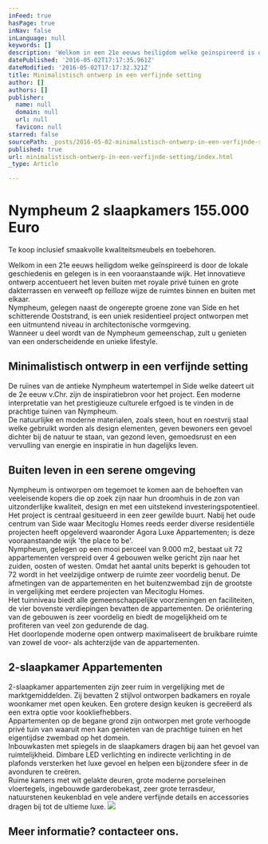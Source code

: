 ```yaml
---
inFeed: true
hasPage: true
inNav: false
inLanguage: null
keywords: []
description: 'Welkom in een 21e eeuws heiligdom welke geïnspireerd is door de lokale geschiedenis en gelegen is in een vooraanstaande wijk. Het innovatieve ontwerp accentueert het leven buiten met royale privé tuinen en grote dakterrassen en verweeft op feilloze wijze de ruimtes binnen en buiten met elkaar.Nympheum, gelegen naast de ongerepte groene zone van Side en het schitterende Ooststrand, is een uniek residentieel project ontworpen met een uitmuntend niveau in architectonische vormgeving.Wanneer u deel wordt van de Nympheum gemeenschap, zult u genieten van een onderscheidende en unieke lifestyle.'
datePublished: '2016-05-02T17:17:35.961Z'
dateModified: '2016-05-02T17:17:32.321Z'
title: Minimalistisch ontwerp in een verfijnde setting
author: []
authors: []
publisher:
  name: null
  domain: null
  url: null
  favicon: null
starred: false
sourcePath: _posts/2016-05-02-minimalistisch-ontwerp-in-een-verfijnde-setting.md
published: true
url: minimalistisch-ontwerp-in-een-verfijnde-setting/index.html
_type: Article

---
```

# Nympheum 2 slaapkamers 155.000 Euro

Te koop inclusief smaakvolle kwaliteitsmeubels en toebehoren.

Welkom in een 21e eeuws heiligdom welke geïnspireerd is door de lokale geschiedenis en gelegen is in een vooraanstaande wijk. Het innovatieve ontwerp accentueert het leven buiten met royale privé tuinen en grote dakterrassen en verweeft op feilloze wijze de ruimtes binnen en buiten met elkaar.  
Nympheum, gelegen naast de ongerepte groene zone van Side en het schitterende Ooststrand, is een uniek residentieel project ontworpen met een uitmuntend niveau in architectonische vormgeving.  
Wanneer u deel wordt van de Nympheum gemeenschap, zult u genieten van een onderscheidende en unieke lifestyle.

## Minimalistisch ontwerp in een verfijnde setting

De ruïnes van de antieke Nympheum watertempel in Side welke dateert uit de 2e eeuw v.Chr. zijn de inspiratiebron voor het project. Een moderne interpretatie van het prestigieuze culturele erfgoed is te vinden in de prachtige tuinen van Nympheum.  
De natuurlijke en moderne materialen, zoals steen, hout en roestvrij staal welke gebruikt worden als design elementen, geven bewoners een gevoel dichter bij de natuur te staan, van gezond leven, gemoedsrust en een vervulling van energie en inspiratie in hun dagelijks leven.

## Buiten leven in een serene omgeving

Nympheum is ontworpen om tegemoet te komen aan de behoeften van veeleisende kopers die op zoek zijn naar hun droomhuis in de zon van uitzonderlijke kwaliteit, design en met een uitstekend investeringspotentieel.  
Het project is centraal gesitueerd in een zeer gewilde buurt. Nabij het oude centrum van Side waar Mecitoglu Homes reeds eerder diverse residentiële projecten heeft opgeleverd waaronder Agora Luxe Appartementen; is deze vooraanstaande wijk 'the place to be'.  
Nympheum, gelegen op een mooi perceel van 9.000 m2, bestaat uit 72 appartementen verspreid over 4 gebouwen welke gericht zijn naar het zuiden, oosten of westen. Omdat het aantal units beperkt is gehouden tot 72 wordt in het veelzijdige ontwerp de ruimte zeer voordelig benut. De afmetingen van de appartementen en het buitenzwembad zijn de grootste in vergelijking met eerdere projecten van Mecitoglu Homes.  
Het tuinniveau biedt alle gemeenschappelijke voorzieningen en faciliteiten, de vier bovenste verdiepingen bevatten de appartementen. De oriëntering van de gebouwen is zeer voordelig en biedt de mogelijkheid om te profiteren van veel zon gedurende de dag.  
Het doorlopende moderne open ontwerp maximaliseert de bruikbare ruimte van zowel de voor- als achterzijde van de appartementen.

## 2-slaapkamer Appartementen

2-slaapkamer appartementen zijn zeer ruim in vergelijking met de marktgemiddelden. Zij bevatten 2 stijlvol ontworpen badkamers en royale woonkamer met open keuken. Een grotere design keuken is gecreëerd als een extra optie voor kookliefhebbers.  
Appartementen op de begane grond zijn ontworpen met grote verhoogde privé tuin van waaruit men kan genieten van de prachtige tuinen en het eigentijdse zwembad op het domein.  
Inbouwkasten met spiegels in de slaapkamers dragen bij aan het gevoel van ruimtelijkheid. Dimbare LED verlichting en indirecte verlichting in de plafonds versterken het luxe gevoel en helpen een bijzondere sfeer in de avonduren te creëren.  
Ruime kamers met wit gelakte deuren, grote moderne porseleinen vloertegels, ingebouwde garderobekast, zeer grote terrasdeur, natuurstenen keukenblad en vele andere verfijnde details en accessories dragen bij tot de ultieme luxe.
![](https://the-grid-user-content.s3-us-west-2.amazonaws.com/45415fe6-0493-4b7d-b8aa-5ab00c1b2b52.jpg)

## Meer informatie? contacteer ons.